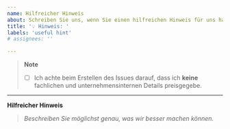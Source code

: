 ```yaml
---
name: Hilfreicher Hinweis
about: Schreiben Sie uns, wenn Sie einen hilfreichen Hinweis für uns haben, was wir besser machen können.
title: '💡 Hinweis: '
labels: 'useful hint'
# assignees: ''

---
```


> **Note**
> - [ ] Ich achte beim Erstellen des Issues darauf, dass ich **keine** fachlichen und unternehmensinternen Details preisgegebe.

---

**Hilfreicher Hinweis**

> _Beschreiben Sie möglichst genau, was wir besser machen können._
